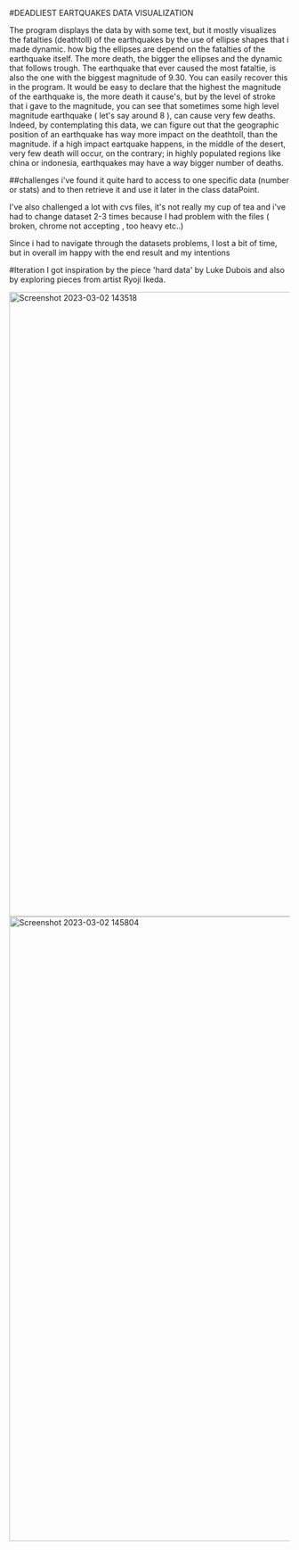 #DEADLIEST EARTQUAKES DATA VISUALIZATION


The program displays the data by with some text, but it mostly visualizes the fatalties (deathtoll) of the earthquakes by the use of ellipse shapes that i made dynamic. how big the ellipses are depend on the fatalties of the earthquake itself. The more death, the bigger the ellipses and the dynamic that follows trough. The earthquake that ever caused the most fataltie, is also the one with the biggest magnitude of 9.30. You can easily recover this in the program. It would be easy to declare that the highest the magnitude of the earthquake is, the more death it cause's, but by the level of stroke that i gave to the magnitude, you can see that sometimes some high level magnitude earthquake ( let's say around 8 ), can cause very few deaths. Indeed, by contemplating this data, we can figure out that the geographic position of an earthquake has way more impact on the deathtoll, than the magnitude. if a high impact eartquake happens, in the middle of the desert, very few death will occur, on the contrary;  in highly populated regions like china or indonesia, earthquakes may have a way bigger number of deaths. 

##challenges 
i've found it quite hard to access to one specific data (number or stats) and to then retrieve it and use it later in the class dataPoint. 

I've also challenged a lot with cvs files, it's not really my cup of tea and i've had to change dataset 2-3 times because I had problem with the files ( broken, chrome not accepting , too heavy etc..)

Since i had to navigate through the datasets problems, I lost a bit of time, but in overall im happy with the end result and my intentions 

#Iteration
I got inspiration by the piece 'hard data' by Luke Dubois and also by exploring pieces from artist Ryoji Ikeda. 

<img width="1120" alt="Screenshot 2023-03-02 143518" src="https://user-images.githubusercontent.com/113625517/224193307-f2ea59c6-d748-4d0a-a1b8-a396a4aff15e.png">
<img width="1120" alt="Screenshot 2023-03-02 145804" src="https://user-images.githubusercontent.com/113625517/224193318-cbbf4c71-e781-4259-b671-63ab048e617a.png">

